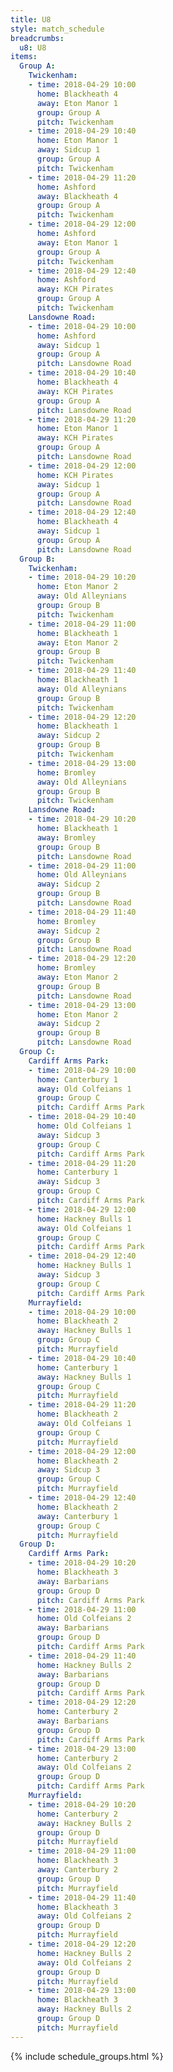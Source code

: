```yaml
---
title: U8
style: match_schedule
breadcrumbs:
  u8: U8
items:
  Group A:
    Twickenham:
    - time: 2018-04-29 10:00
      home: Blackheath 4
      away: Eton Manor 1
      group: Group A
      pitch: Twickenham
    - time: 2018-04-29 10:40
      home: Eton Manor 1
      away: Sidcup 1
      group: Group A
      pitch: Twickenham
    - time: 2018-04-29 11:20
      home: Ashford
      away: Blackheath 4
      group: Group A
      pitch: Twickenham
    - time: 2018-04-29 12:00
      home: Ashford
      away: Eton Manor 1
      group: Group A
      pitch: Twickenham
    - time: 2018-04-29 12:40
      home: Ashford
      away: KCH Pirates
      group: Group A
      pitch: Twickenham
    Lansdowne Road:
    - time: 2018-04-29 10:00
      home: Ashford
      away: Sidcup 1
      group: Group A
      pitch: Lansdowne Road
    - time: 2018-04-29 10:40
      home: Blackheath 4
      away: KCH Pirates
      group: Group A
      pitch: Lansdowne Road
    - time: 2018-04-29 11:20
      home: Eton Manor 1
      away: KCH Pirates
      group: Group A
      pitch: Lansdowne Road
    - time: 2018-04-29 12:00
      home: KCH Pirates
      away: Sidcup 1
      group: Group A
      pitch: Lansdowne Road
    - time: 2018-04-29 12:40
      home: Blackheath 4
      away: Sidcup 1
      group: Group A
      pitch: Lansdowne Road
  Group B:
    Twickenham:
    - time: 2018-04-29 10:20
      home: Eton Manor 2
      away: Old Alleynians
      group: Group B
      pitch: Twickenham
    - time: 2018-04-29 11:00
      home: Blackheath 1
      away: Eton Manor 2
      group: Group B
      pitch: Twickenham
    - time: 2018-04-29 11:40
      home: Blackheath 1
      away: Old Alleynians
      group: Group B
      pitch: Twickenham
    - time: 2018-04-29 12:20
      home: Blackheath 1
      away: Sidcup 2
      group: Group B
      pitch: Twickenham
    - time: 2018-04-29 13:00
      home: Bromley
      away: Old Alleynians
      group: Group B
      pitch: Twickenham
    Lansdowne Road:
    - time: 2018-04-29 10:20
      home: Blackheath 1
      away: Bromley
      group: Group B
      pitch: Lansdowne Road
    - time: 2018-04-29 11:00
      home: Old Alleynians
      away: Sidcup 2
      group: Group B
      pitch: Lansdowne Road
    - time: 2018-04-29 11:40
      home: Bromley
      away: Sidcup 2
      group: Group B
      pitch: Lansdowne Road
    - time: 2018-04-29 12:20
      home: Bromley
      away: Eton Manor 2
      group: Group B
      pitch: Lansdowne Road
    - time: 2018-04-29 13:00
      home: Eton Manor 2
      away: Sidcup 2
      group: Group B
      pitch: Lansdowne Road
  Group C:
    Cardiff Arms Park:
    - time: 2018-04-29 10:00
      home: Canterbury 1
      away: Old Colfeians 1
      group: Group C
      pitch: Cardiff Arms Park
    - time: 2018-04-29 10:40
      home: Old Colfeians 1
      away: Sidcup 3
      group: Group C
      pitch: Cardiff Arms Park
    - time: 2018-04-29 11:20
      home: Canterbury 1
      away: Sidcup 3
      group: Group C
      pitch: Cardiff Arms Park
    - time: 2018-04-29 12:00
      home: Hackney Bulls 1
      away: Old Colfeians 1
      group: Group C
      pitch: Cardiff Arms Park
    - time: 2018-04-29 12:40
      home: Hackney Bulls 1
      away: Sidcup 3
      group: Group C
      pitch: Cardiff Arms Park
    Murrayfield:
    - time: 2018-04-29 10:00
      home: Blackheath 2
      away: Hackney Bulls 1
      group: Group C
      pitch: Murrayfield
    - time: 2018-04-29 10:40
      home: Canterbury 1
      away: Hackney Bulls 1
      group: Group C
      pitch: Murrayfield
    - time: 2018-04-29 11:20
      home: Blackheath 2
      away: Old Colfeians 1
      group: Group C
      pitch: Murrayfield
    - time: 2018-04-29 12:00
      home: Blackheath 2
      away: Sidcup 3
      group: Group C
      pitch: Murrayfield
    - time: 2018-04-29 12:40
      home: Blackheath 2
      away: Canterbury 1
      group: Group C
      pitch: Murrayfield
  Group D:
    Cardiff Arms Park:
    - time: 2018-04-29 10:20
      home: Blackheath 3
      away: Barbarians
      group: Group D
      pitch: Cardiff Arms Park
    - time: 2018-04-29 11:00
      home: Old Colfeians 2
      away: Barbarians
      group: Group D
      pitch: Cardiff Arms Park
    - time: 2018-04-29 11:40
      home: Hackney Bulls 2
      away: Barbarians
      group: Group D
      pitch: Cardiff Arms Park
    - time: 2018-04-29 12:20
      home: Canterbury 2
      away: Barbarians
      group: Group D
      pitch: Cardiff Arms Park
    - time: 2018-04-29 13:00
      home: Canterbury 2
      away: Old Colfeians 2
      group: Group D
      pitch: Cardiff Arms Park
    Murrayfield:
    - time: 2018-04-29 10:20
      home: Canterbury 2
      away: Hackney Bulls 2
      group: Group D
      pitch: Murrayfield
    - time: 2018-04-29 11:00
      home: Blackheath 3
      away: Canterbury 2
      group: Group D
      pitch: Murrayfield
    - time: 2018-04-29 11:40
      home: Blackheath 3
      away: Old Colfeians 2
      group: Group D
      pitch: Murrayfield
    - time: 2018-04-29 12:20
      home: Hackney Bulls 2
      away: Old Colfeians 2
      group: Group D
      pitch: Murrayfield
    - time: 2018-04-29 13:00
      home: Blackheath 3
      away: Hackney Bulls 2
      group: Group D
      pitch: Murrayfield
---
```


{% include schedule_groups.html %}
